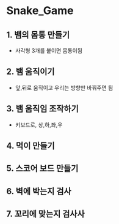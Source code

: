# Snake_Game
## 1. 뱀의 몸통 만들기
- 사각형 3개를 붙이면 몸통이됨
## 2. 뱀 움직이기
- 앞,뒤로 움직이고 우리는 방향만 바꿔주면 됨
## 3. 뱀 움직임 조작하기
- 키보드로, 상,하,좌,우 
## 4. 먹이 만들기
## 5. 스코어 보드 만들기
## 6. 벽에 박는지 검사
## 7. 꼬리에 맞는지 검사사